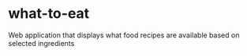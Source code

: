 # what-to-eat
Web application that displays what food recipes are available based on selected ingredients 
